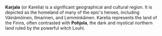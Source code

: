 **Karjala** (or Karelia) is a significant geographical and cultural region. It is depicted as the homeland of many of the epic's heroes, including Väinämöinen, Ilmarinen, and Lemminkäinen. Karelia represents the land of the Finns, often contrasted with **Pohjola**, the dark and mystical northern land ruled by the powerful witch Louhi.